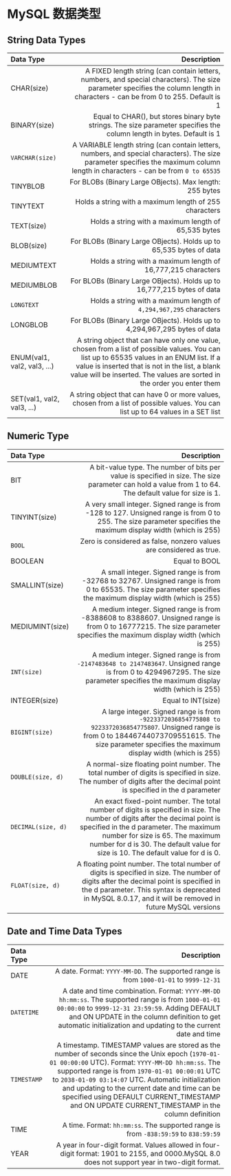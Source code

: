 # MySQL 数据类型

## String Data Types

| Data Type                    | Description |
|:-----------------------------| ----: |
| CHAR(size)                   | A FIXED length string (can contain letters, numbers, and special characters). The size parameter specifies the column length in characters - can be from 0 to 255. Default is 1 |
| BINARY(size)                 |Equal to CHAR(), but stores binary byte strings. The size parameter specifies the column length in bytes. Default is 1|
| `VARCHAR(size)`               |A VARIABLE length string (can contain letters, numbers, and special characters). The size parameter specifies the maximum column length in characters - can be from `0 to 65535`|
| TINYBLOB                     |For BLOBs (Binary Large OBjects). Max length: 255 bytes|
| TINYTEXT                     |Holds a string with a maximum length of 255 characters|
| TEXT(size)                   |Holds a string with a maximum length of 65,535 bytes|
| BLOB(size)                   |For BLOBs (Binary Large OBjects). Holds up to 65,535 bytes of data|
| MEDIUMTEXT                   |Holds a string with a maximum length of 16,777,215 characters|
| MEDIUMBLOB                   |For BLOBs (Binary Large OBjects). Holds up to 16,777,215 bytes of data|
| `LONGTEXT`                   |Holds a string with a maximum length of `4,294,967,295` characters|
| LONGBLOB                     |For BLOBs (Binary Large OBjects). Holds up to 4,294,967,295 bytes of data|
| ENUM(val1, val2, val3, ...)	 |A string object that can have only one value, chosen from a list of possible values. You can list up to 65535 values in an ENUM list. If a value is inserted that is not in the list, a blank value will be inserted. The values are sorted in the order you enter them|
| SET(val1, val2, val3, ...)   |A string object that can have 0 or more values, chosen from a list of possible values. You can list up to 64 values in a SET list|


## Numeric Type

| Data Type          | Description |
|:-------------------| ----: |
| BIT                |A bit-value type. The number of bits per value is specified in size. The size parameter can hold a value from 1 to 64. The default value for size is 1. |
| TINYINT(size)      |A very small integer. Signed range is from -128 to 127. Unsigned range is from 0 to 255. The size parameter specifies the maximum display width (which is 255) |
| `BOOL`             |Zero is considered as false, nonzero values are considered as true.|
| BOOLEAN            |Equal to BOOL|
| SMALLINT(size)     |A small integer. Signed range is from -32768 to 32767. Unsigned range is from 0 to 65535. The size parameter specifies the maximum display width (which is 255)|
| MEDIUMINT(size)	   |A medium integer. Signed range is from -8388608 to 8388607. Unsigned range is from 0 to 16777215. The size parameter specifies the maximum display width (which is 255)|
| `INT(size)`        |A medium integer. Signed range is from `-2147483648 to 2147483647`. Unsigned range is from 0 to 4294967295. The size parameter specifies the maximum display width (which is 255)|
| INTEGER(size)      |Equal to INT(size)|
| `BIGINT(size)`     |A large integer. Signed range is from `-9223372036854775808 to 9223372036854775807`. Unsigned range is from 0 to 18446744073709551615. The size parameter specifies the maximum display width (which is 255)|
| `DOUBLE(size, d)`  |A normal-size floating point number. The total number of digits is specified in size. The number of digits after the decimal point is specified in the d parameter|
| `DECIMAL(size, d)` |An exact fixed-point number. The total number of digits is specified in size. The number of digits after the decimal point is specified in the d parameter. The maximum number for size is 65. The maximum number for d is 30. The default value for size is 10. The default value for d is 0.|
| `FLOAT(size, d)`   |                                           A floating point number. The total number of digits is specified in size. The number of digits after the decimal point is specified in the d parameter. This syntax is deprecated in MySQL 8.0.17, and it will be removed in future MySQL versions |


## Date and Time Data Types

| Data Type       |  Description |
|:----------------|---------------:|
| DATE            |A date. Format: `YYYY-MM-DD`. The supported range is from `1000-01-01` to `9999-12-31` |
| `DATETIME`      |A date and time combination. Format: `YYYY-MM-DD hh:mm:ss`. The supported range is from `1000-01-01 00:00:00` to `9999-12-31 23:59:59`. Adding DEFAULT and ON UPDATE in the column definition to get automatic initialization and updating to the current date and time |
| `TIMESTAMP`     |A timestamp. TIMESTAMP values are stored as the number of seconds since the Unix epoch (`1970-01-01 00:00:00` UTC). Format: `YYYY-MM-DD hh:mm:ss`. The supported range is from `1970-01-01 00:00:01` UTC to `2038-01-09 03:14:07` UTC. Automatic initialization and updating to the current date and time can be specified using DEFAULT CURRENT_TIMESTAMP and ON UPDATE CURRENT_TIMESTAMP in the column definition |
| TIME            |A time. Format: `hh:mm:ss`. The supported range is from `-838:59:59` to `838:59:59` |
| YEAR            |A year in four-digit format. Values allowed in four-digit format: 1901 to 2155, and 0000.MySQL 8.0 does not support year in two-digit format. |